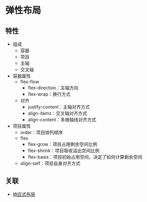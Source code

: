 # 弹性布局

## 特性

- 组成
    - 容器
    - 项目
    - 主轴
    - 交叉轴
- 容器属性
    - flex-flow
        - flex-direction：主轴方向
        - flex-wrap：换行方式
    - 对齐
        - justify-content：主轴对齐方式
        - align-items：交叉轴对齐方式
        - align-content：多根轴线对齐方式
- 项目属性
    - order：项目排列顺序
    - flex
        - flex-grow：项目占用剩余空间比例
        - flex-shrink：项目吸收溢出空间比例
        - flex-basis：项目初始占用空间，决定了如何计算剩余空间
    - align-self：项目自身对齐方式

## 关联

- [响应式布局](响应式布局.md)
